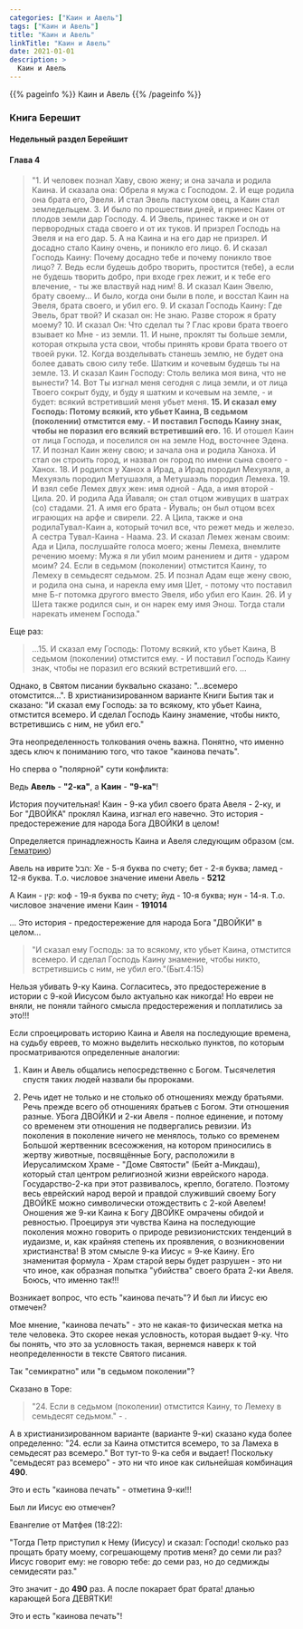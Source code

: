 ```yaml
---
categories: ["Каин и Авель"]
tags: ["Каин и Авель"]
title: "Каин и Авель"
linkTitle: "Каин и Авель"
date: 2021-01-01
description: >
  Каин и Авель
---
```


{{% pageinfo %}}
Каин и Авель
{{% /pageinfo %}}

### Книга Берешит

#### Недельный раздел Берейшит

#### Глава 4

> "1. И человек познал Хаву, свою жену; и она зачала и родила Каина. И сказала она: Обрела я мужа с Господом. 2. И еще родила она брата его, Эвеля. И стал Эвель пастухом овец, а Каин стал земледельцем. 3. И было по прошествии дней, и принес Каин от плодов земли дар Господу. 4. И Эвель, принес также и он от первородных стада своего и от их туков. И призрел Господь на Эвеля и на его дар. 5. А на Каина и на его дар не призрел. И досадно стало Каину очень, и поникло его лицо. 6. И сказал Господь Каину: Почему досадно тебе и почему поникло твое лицо? 7. Ведь если будешь добро творить, простится (тебе), а если не будешь творить добро, при входе грех лежит, и к тебе его влечение, - ты же властвуй над ним! 8. И сказал Каин Эвелю, брату своему... И было, когда они были в поле, и восстал Каин на Эвеля, брата своего, и убил его. 9. И сказал Господь Каину: Где Эвель, брат твой? И сказал он: Не знаю. Разве сторож я брату моему? 10. И сказал Он: Что сделал ты ? Глас крови брата твоего взывает ко Мне - из земли. 11. И ныне, проклят ты больше земли, которая открыла уста свои, чтобы принять крови брата твоего от твоей руки. 12. Когда возделывать станешь землю, не будет она более давать свою силу тебе. Шатким и кочевым будешь ты на земле. 13. И сказал Каин Господу: Столь велика моя вина, что не вынести? 14. Вот Ты изгнал меня сегодня с лица земли, и от лица Твоего сокрыт буду, и буду я шатким и кочевым на земле, - и будет: всякий встретивший меня убьет меня. **15. И сказал ему Господь: Потому всякий, кто убьет Каина, В седьмом (поколении) отмстится ему. - И поставил Господь Каину знак, чтобы не поразил его всякий встретивший его.** 16. И отошел Каин от лица Господа, и поселился он на земле Нод, восточнее Эдена. 17. И познал Каин жену свою; и зачала она и родила Ханоха. И стал он строить город, и назвал он город по имени сына своего - Ханох. 18. И родился у Ханох а Ирад, а Ирад породил Мехуяэля, а Мехуяэль породил Метушаэля, а Метушаэль породил Лемеха. 19. И взял себе Лемех двух жен: имя одной - Ада, а имя второй - Цила. 20. И родила Ада Йаваля; он стал отцом живущих в шатрах (со) стадами. 21. А имя его брата - Йуваль; он был отцом всех играющих на арфе и свирели. 22. А Цила, также и она родилаТувал-Каин а, который точил все, что режет медь и железо. А сестра Тувал-Каина - Наама. 23. И сказал Лемех женам своим: Ада и Цила, послушайте голоса моего; жены Лемеха, внемлите речению моему: Мужа я ли убил моим ранением и дитя - ударом моим? 24. Если в седьмом (поколении) отмстится Каину, то Лемеху в семьдесят седьмом. 25. И познал Адам еще жену свою, и родила она сына, и нарекла ему имя Шет, - потому что поставил мне Б-г потомка другого вместо Эвеля, ибо убил его Каин. 26. И у Шета также родился сын, и он нарек ему имя Энош. Тогда стали нарекать именем Господа."

Еще раз:

> ...15. И сказал ему Господь: Потому всякий, кто убьет Каина, В седьмом (поколении) отмстится ему. - И поставил Господь Каину знак, чтобы не поразил его всякий встретивший его. ...


Однако, в Святом писании буквально сказано: "...всемеро отомстится...". В христианизированном варианте Книги Бытия так и сказано: "И сказал ему Господь: за то всякому, кто убьет Каина, отмстится всемеро. И сделал Господь Каину знамение, чтобы никто, встретившись с ним, не убил его."

Эта неопределенность толкования очень важна. Понятно, что именно здесь ключ к пониманию того, что такое "каинова печать".

Но сперва о "полярной" сути конфликта:

Ведь **Авель** - **"2-ка"**, а **Каин** - **"9-ка"**!

История поучительная! Каин - 9-ка убил своего брата Авеля - 2-ку, и Бог "ДВОЙКА" проклял Каина, изгнал его навечно. Это история - предостережение для народа Бога ДВОЙКИ в целом!

Определяется принадлежность Каина и Авеля следующим образом (см. [Гематрию](/docs/vektornoje-kolco/gematriya/))

Авель на иврите הבל: Хе - 5-я буква по счету; бет - 2-я буква; ламед - 12-я буква. Т.о. числовое значение имени Авель - **5212**

А Каин - קין: коф - 19-я буква по счету; йуд - 10-я буква; нун - 14-я. Т.о. числовое значение имени Каин - **191014**

... Это история - предостережение для народа Бога "ДВОЙКИ" в целом...


> "И сказал ему Господь: за то всякому, кто убьет Каина, отмстится всемеро. И сделал Господь Каину знамение, чтобы никто, встретившись с ним, не убил его."(Быт.4:15)

Нельзя убивать 9-ку Каина. Согласитесь, это предостережение в истории с 9-кой Иисусом было актуально как никогда! Но евреи не вняли, не поняли тайного смысла предостережения и поплатились за это!!!

Если спроецировать историю Каина и Авеля на последующие времена, на судьбу евреев, то можно выделить несколько пунктов, по которым просматриваются определенные аналогии:

1. Каин и Авель общались непосредственно с Богом. Тысячелетия спустя таких людей назвали бы пророками.

2. Речь идет не только и не столько об отношениях между братьями. Речь прежде всего об отношениях братьев с Богом. Эти отношения разные. УБога ДВОЙКИ и 2-ки Авеля - полное единение, и потому со временем эти отношения не подвергались ревизии. Из поколения в поколение ничего не менялось, только со временем Большой жертвенник всесожжения, на котором приносились в жертву животные, посвящённые Богу, расположили в Иерусалимском Храме - "Доме Святости" (Бейт а-Микдаш), который стал центром религиозной жизни еврейского народа. Государство-2-ка при этот развивалось, крепло, богатело. Поэтому весь еврейский народ верой и правдой служивший своему Богу ДВОЙКЕ можно символически отождествить с 2-кой Авелем!
Оношения же 9-ки Каина к Богу ДВОЙКЕ омрачены обидой и ревностью. Проецируя эти чувства Каина на последующие поколения можно говорить о природе ревизионистских тенденций в иудаизме, и, как крайняя степень их проявления, о возникновении христианства! В этом смысле 9-ка Иисус = 9-ке Каину. Его знаменитая формула - Храм старой веры будет разрушен - это ни что иное, как образная попытка "убийства" своего брата 2-ки Авеля. Боюсь, что именно так!!!

Возникает вопрос, что есть "каинова печать"? И был ли Иисус ею отмечен?

Мое мнение, "каинова печать" - это не какая-то физическая метка на теле человека. Это скорее некая условность, которая выдает 9-ку. Что бы понять, что это за условность такая, вернемся наверх к той неопределенности в тексте Святого писания.

Так "семикратно" или "в седьмом поколении"?

Сказано в Торе:

> "24. Если в седьмом (поколении) отмстится Каину, то Лемеху в семьдесят седьмом." - .

А в христианизированном варианте (варианте 9-ки) сказано куда более определенно: "24. если за Каина отмстится всемеро, то за Ламеха в семьдесят раз всемеро." Вот тут-то 9-ка себя и выдает! Поскольку "семьдесят раз всемеро" - это ни что иное как сильнейшая комбинация **490**.

Это и есть "каинова печать" - отметина 9-ки!!!

Был ли Иисус ею отмечен?

Евангелие от Матфея (18:22):

"Тогда Петр приступил к Нему (Иисусу) и сказал: Господи! сколько раз прощать брату моему, согрешающему против меня? до семи ли раз? Иисус говорит ему: не говорю тебе: до семи раз, но до седмижды семидесяти раз."

Это значит - до **490** раз. А после покарает брат брата! дланью карающей Бога ДЕВЯТКИ!

Это и есть "каинова печать"!
